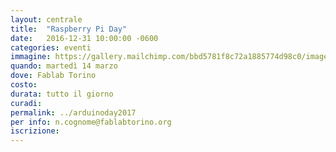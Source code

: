 ```yaml
---
layout: centrale
title:  "Raspberry Pi Day"
date:   2016-12-31 10:00:00 -0600
categories: eventi
immagine: https://gallery.mailchimp.com/bbd5781f8c72a1885774d98c0/images/60c2f27a-8f1b-46ab-b12a-3c94d2a40039.png
quando: martedì 14 marzo
dove: Fablab Torino
costo: 
durata: tutto il giorno
curadi:
permalink: ../arduinoday2017
per info: n.cognome@fablabtorino.org
iscrizione: 
---
```



